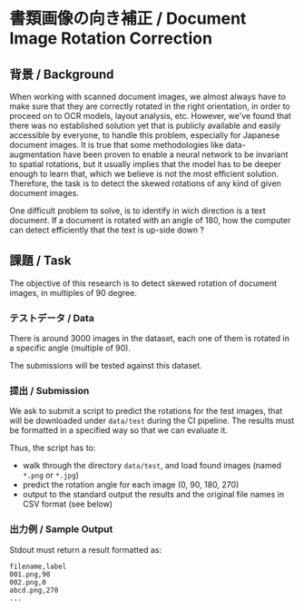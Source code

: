 # 書類画像の向き補正 / Document Image Rotation Correction

## 背景 / Background

When working with scanned document images, we almost always have to make sure that they are correctly rotated in the right orientation, in order to proceed on to OCR models, layout analysis, etc. However, we've found that there was no established solution yet that is publicly available and easily accessible by everyone, to handle this problem, especially for Japanese document images. It is true that some methodologies like data-augmentation have been proven to enable a neural network to be invariant to spatial rotations, but it usually implies that the model has to be deeper enough to learn that, which we believe is not the most efficient solution. Therefore, the task is to detect the skewed rotations of any kind of given document images.

One difficult problem to solve, is to identify in wich direction is a text document. If a document is rotated with an angle of 180, how the computer can detect efficiently that the text is up-side down ?

## 課題 / Task

The objective of this research is to detect skewed rotation of document images, in multiples of 90 degree.

### テストデータ / Data

There is around 3000 images in the dataset, each one of them is rotated in a specific angle (multiple of 90).

The submissions will be tested against this dataset.

### 提出 / Submission

We ask to submit a script to predict the rotations for the test images, that will be downloaded under `data/test` during the CI pipeline. The results must be formatted in a specified way so that we can evaluate it.

Thus, the script has to:

 - walk through the directory `data/test`, and load found images (named `*.png` or `*.jpg`)
 - predict the rotation angle for each image (0, 90, 180, 270)
 - output to the standard output the results and the original file names in CSV format (see below)

### 出力例 / Sample Output

Stdout must return a result formatted as:
```csv
filename,label
001.png,90
002.png,0
abcd.png,270
...
```
